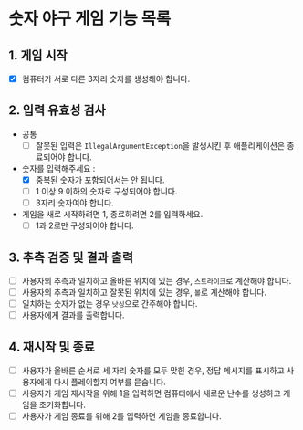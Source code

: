 # 숫자 야구 게임 기능 목록

## 1. 게임 시작

* [X] 컴퓨터가 서로 다른 3자리 숫자를 생성해야 합니다.

## 2. 입력 유효성 검사

* 공통
  * [ ] 잘못된 입력은 `IllegalArgumentException`을 발생시킨 후 애플리케이션은 종료되어야 합니다.

* 숫자를 입력해주세요 :
  * [X] 중복된 숫자가 포함되어서는 안 됩니다.
  * [ ] 1 이상 9 이하의 숫자로 구성되어야 합니다.
  * [ ] 3자리 숫자여야 합니다.

* 게임을 새로 시작하려면 1, 종료하려면 2를 입력하세요.
  * [ ] 1과 2로만 구성되어야 합니다.

## 3. 추측 검증 및 결과 출력

* [ ] 사용자의 추측과 일치하고 올바른 위치에 있는 경우, `스트라이크`로 계산해야 합니다.
* [ ] 사용자의 추측과 일치하고 잘못된 위치에 있는 경우, `볼`로 계산해야 합니다.
* [ ] 일치하는 숫자가 없는 경우 `낫싱`으로 간주해야 합니다.
* [ ] 사용자에게 결과를 출력합니다.

## 4. 재시작 및 종료

* [ ] 사용자가 올바른 순서로 세 자리 숫자를 모두 맞힌 경우, 정답 메시지를 표시하고 사용자에게 다시 플레이할지 여부를 묻습니다.
* [ ] 사용자가 게임 재시작을 위해 1을 입력하면 컴퓨터에서 새로운 난수를 생성하고 게임을 초기화합니다.
* [ ] 사용자가 게임 종료를 위해 2를 입력하면 게임을 종료합니다.
